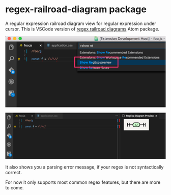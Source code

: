# regex-railroad-diagram package

A regular expression railroad diagram view for regular expression under cursor.
This is VSCode version of [regex railroad diagrams](https://github.com/klorenz/atom-regex-railroad-diagrams) Atom package.

![regex-railraod-diagram in action](command.png)

![regex-railraod-diagram in action](diagram.png)

It also shows you a parsing error message, if your regex is not syntactically
correct.

For now it only supports most common regex features, but there are more
to come.
